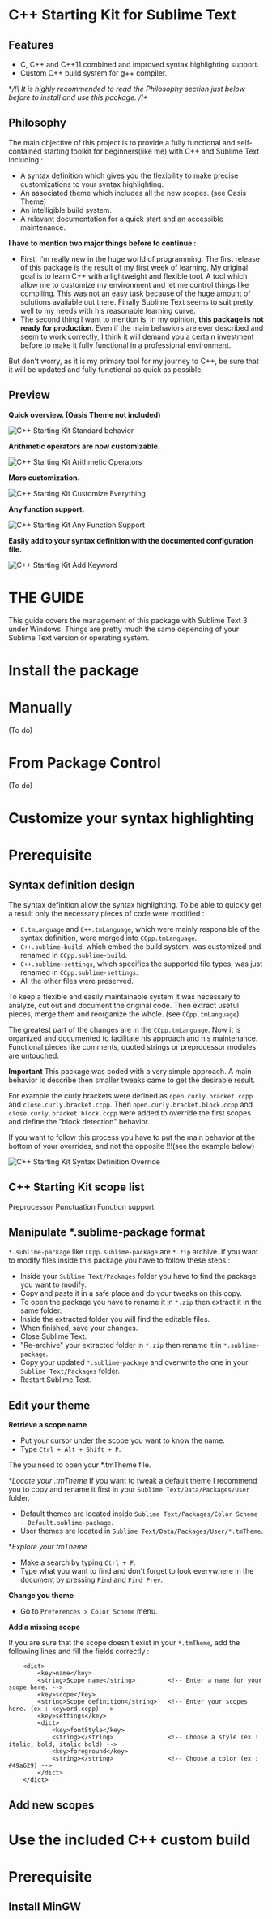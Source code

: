 C++ Starting Kit for Sublime Text
=================================

## Features
* C, C++ and C++11 combined and improved syntax highlighting support.
* Custom C++ build system for g++ compiler.

**/!\ It is highly recommended to read the Philosophy section just below before to install and use this package. /!\**

## Philosophy
The main objective of this project is to provide a fully functional and self-contained starting toolkit for beginners(like me) with C++ and Sublime Text including :
* A syntax definition which gives you the flexibility to make precise customizations to your syntax highlighting.
* An associated theme which includes all the new scopes. (see Oasis Theme)
* An intelligible build system.
* A relevant documentation for a quick start and an accessible maintenance.

**I have to mention two major things before to continue :**

* First, I'm really new in the huge world of programming. The first release of this package is the result of my first week of learning. My original goal is to learn C++ with a lightweight and flexible tool. A tool which allow me to customize my environment and let me control things like compiling. This was not an easy task because of the huge amount of solutions available out there. Finally Sublime Text seems to suit pretty well to my needs with his reasonable learning curve. 
* The second thing I want to mention is, in my opinion, **this package is not ready for production**. Even if the main behaviors are ever described and seem to work correctly, I think it will demand you a certain investment before to make it fully functional in a professional environment. 

But don't worry, as it is my primary tool for my journey to C++, be sure that it will be updated and fully functional as quick as possible.

## Preview
**Quick overview. (Oasis Theme not included)**

![C++ Starting Kit Standard behavior](https://github.com/kodLite/cppStartingKit/blob/master/screenshot/standard-behavior.jpg?raw=true)

**Arithmetic operators are now customizable.**

![C++ Starting Kit Arithmetic Operators](https://github.com/kodLite/cppStartingKit/blob/master/screenshot/custom-arithmetic-operators.jpg?raw=true)

**More customization.**

![C++ Starting Kit Customize Everything](https://github.com/kodLite/cppStartingKit/blob/master/screenshot/customize-everything.jpg?raw=true)

**Any function support.**

![C++ Starting Kit Any Function Support](https://github.com/kodLite/cppStartingKit/blob/master/screenshot/any-function-detection.jpg?raw=true)

**Easily add to your syntax definition with the documented configuration file.**

![C++ Starting Kit Add Keyword](https://github.com/kodLite/cppStartingKit/blob/master/screenshot/Namespace-added.jpg?raw=true)

THE GUIDE
=========
This guide covers the management of this package with Sublime Text 3 under Windows. Things are pretty much the same depending of your Sublime Text version or operating system. 

Install the package
==========================

# Manually
(To do)

# From Package Control
(To do)


Customize your syntax highlighting
==================================
# Prerequisite

## Syntax definition design

The syntax definition allow the syntax highlighting.
To be able to quickly get a result only the necessary pieces of code were modified :
* `C.tmLanguage` and `C++.tmLanguage`, which were mainly responsible of the syntax definition, were merged into `CCpp.tmLanguage`.
* `C++.sublime-build`, which embed the build system, was customized and renamed in `CCpp.sublime-build`.
* `C++.sublime-settings`, which specifies the supported file types, was just renamed in `CCpp.sublime-settings`. 
* All the other files were preserved.

To keep a flexible and easily maintainable system it was necessary to analyze, cut out and document the original code. Then extract useful pieces, merge them and reorganize the whole. (see `CCpp.tmLanguage`)

The greatest part of the changes are in the `CCpp.tmLanguage`. Now it is organized and documented to facilitate his approach and his maintenance. Functional pieces like comments, quoted strings or preprocessor modules are untouched.

**Important**
This package was coded with a very simple approach. A main behavior is describe then smaller tweaks came to get the desirable result.

For example the curly brackets were defined as `open.curly.bracket.ccpp` and `close.curly.bracket.ccpp`. Then `open.curly.bracket.block.ccpp` and `close.curly.bracket.block.ccpp` were added to override the first scopes and define the "block detection" behavior.

If you want to follow this process you have to put the main behavior at the bottom of your overrides, and not the opposite !!!(see the example below)

![C++ Starting Kit Syntax Definition Override](https://github.com/kodLite/cppStartingKit/blob/master/screenshot/overrides.jpg?raw=true)

## C++ Starting Kit scope list

Preprocessor
Punctuation
Function support

## Manipulate *.sublime-package format

`*.sublime-package` like `CCpp.sublime-package` are `*.zip` archive. If you want to modify files inside this package you have to follow these steps :
* Inside your `Sublime Text/Packages` folder you have to find the package you want to modify.
* Copy and paste it in a safe place and do your tweaks on this copy.
* To open the package you have to rename it in `*.zip` then extract it in the same folder.
* Inside the extracted folder you will find the editable files.
* When finished, save your changes.
* Close Sublime Text. 
* "Re-archive" your extracted folder in `*.zip` then rename it in `*.sublime-package`.
* Copy your updated `*.sublime-package` and overwrite the one in your `Sublime Text/Packages` folder.
* Restart Sublime Text.

## Edit your theme
**Retrieve a scope name**
* Put your cursor under the scope you want to know the name.
* Type `Ctrl + Alt + Shift + P`.

The you need to open your *.tmTheme file.

**Locate your *.tmTheme**
If you want to tweak a default theme I recommend you to copy and rename it first in your `Sublime Text/Data/Packages/User` folder.
* Default themes are located inside `Sublime Text/Packages/Color Scheme - Default.sublime-package`. 
* User themes are located in `Sublime Text/Data/Packages/User/*.tmTheme`.

**Explore your *tmTheme**
* Make a search by typing `Ctrl + F`.
* Type what you want to find and don't forget to look everywhere in the document by pressing `Find` and `Find Prev`.

**Change you theme**
* Go to `Preferences > Color Scheme` menu.

**Add a missing scope**

If you are sure that the scope doesn't exist in your `*.tmTheme`, add the following lines and fill the fields correctly :

		<dict>
			<key>name</key>
			<string>Scope name</string> 		<!-- Enter a name for your scope here. -->
			<key>scope</key>
			<string>Scope definition</string> 	<!-- Enter your scopes here. (ex : keyword.ccpp) -->
			<key>settings</key>
			<dict>
				<key>fontStyle</key>
				<string></string> 				<!-- Choose a style (ex : italic, bold, italic bold) -->
				<key>foreground</key>
				<string></string> 				<!-- Choose a color (ex : #49a629) -->
			</dict>
		</dict>


## Add new scopes


Use the included C++ custom build
=================================
# Prerequisite

## Install MinGW 
